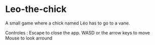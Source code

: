 # Leo-the-chick
A small game where a chick named Léo has to go to a vane.

Controles :
Escape to close the app.
WASD or the arrow keys to move
Mouse to look arround
